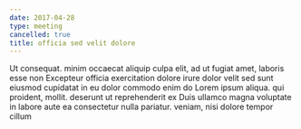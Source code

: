 ```yaml
---
date: 2017-04-28
type: meeting
cancelled: true
title: officia sed velit dolore
---
```

Ut consequat. minim occaecat aliquip culpa elit, ad ut fugiat amet, laboris esse non Excepteur officia exercitation dolore irure dolor velit sed sunt eiusmod cupidatat in eu dolor commodo enim do Lorem ipsum aliqua. qui proident, mollit. deserunt ut reprehenderit ex Duis ullamco magna voluptate in labore aute ea consectetur nulla pariatur. veniam, nisi dolore tempor cillum